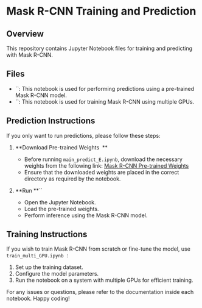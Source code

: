 # Mask R-CNN Training and Prediction

## Overview &#x20;

This repository contains Jupyter Notebook files for training and predicting with Mask R-CNN. &#x20;

## Files &#x20;

- ``: This notebook is used for performing predictions using a pre-trained Mask R-CNN model. &#x20;
- ``: This notebook is used for training Mask R-CNN using multiple GPUs. &#x20;

## Prediction Instructions &#x20;

If you only want to run predictions, please follow these steps: &#x20;

1. **Download Pre-trained Weights  **

   - Before running `main_predict_E.ipynb`, download the necessary weights from the following link: [Mask R-CNN Pre-trained Weights](https://drive.google.com/drive/folders/1pkKcSXHvVtSH8VmLeK8hgB8idwBDMuFR?usp=drive_link)   &#x20;
   - Ensure that the downloaded weights are placed in the correct directory as required by the notebook. &#x20;

2. **Run **`` &#x20;

   - Open the Jupyter Notebook. &#x20;
   - Load the pre-trained weights. &#x20;
   - Perform inference using the Mask R-CNN model. &#x20;

## Training Instructions &#x20;

If you wish to train Mask R-CNN from scratch or fine-tune the model, use `train_multi_GPU.ipynb`  :

1. Set up the training dataset. &#x20;
2. Configure the model parameters. &#x20;
3. Run the notebook on a system with multiple GPUs for efficient training. &#x20;

For any issues or questions, please refer to the documentation inside each notebook. Happy coding! &#x20;

